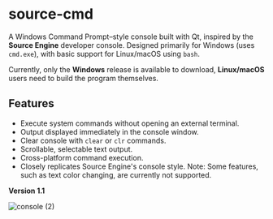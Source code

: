 # source-cmd

A Windows Command Prompt–style console built with Qt, inspired by the **Source Engine** developer console.
Designed primarily for Windows (uses `cmd.exe`), with basic support for Linux/macOS using `bash`.

Currently, only the **Windows** release is available to download, **Linux/macOS** users need to build the program themselves.


## Features

- Execute system commands without opening an external terminal.
- Output displayed immediately in the console window.
- Clear console with `clear` or `clr` commands.
- Scrollable, selectable text output.
- Cross-platform command execution.
- Closely replicates Source Engine's console style.
Note: Some features, such as text color changing, are currently not supported.



**Version 1.1**

![console (2)](https://github.com/user-attachments/assets/7d51dccc-cee7-4b20-8544-45420dfbcd6c)

